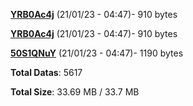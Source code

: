 [**YRB0Ac4j**](/data/YRB0Ac4j.txt) (21/01/23 - 04:47)- 910 bytes

[**YRB0Ac4j**](/data/YRB0Ac4j.txt) (21/01/23 - 04:47)- 910 bytes

[**50S1QNuY**](/data/50S1QNuY.txt) (21/01/23 - 04:47)- 1190 bytes

**Total Datas**: 5617

**Total Size**: 33.69 MB / 33.7 MB